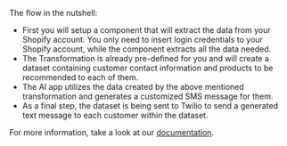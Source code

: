 The flow in the nutshell:
- First you will setup a component that will extract the data from your Shopify account. You only need to insert login credentials to your Shopify account, while the component extracts all the data needed.
- The Transformation is already pre-defined for you and will create a dataset containing customer contact information and products to be recommended to each of them.
- The AI app utilizes the data created by the above mentioned transformation and generates a customized SMS message for them.
- As a final step, the dataset is being sent to Twilio to send a generated text message to each customer within the dataset.

For more information, take a look at our [documentation](https://help.keboola.com/templates/ai-campaign-executer/).
